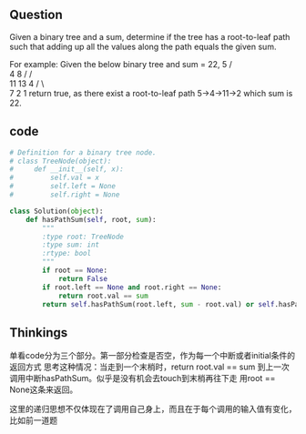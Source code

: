 ## Question
Given a binary tree and a sum, determine if the tree has a root-to-leaf path such that adding up all the values along the path equals the given sum.

For example:
Given the below binary tree and sum = 22,
              5
             / \
            4   8
           /   / \
          11  13  4
         /  \      \
        7    2      1
return true, as there exist a root-to-leaf path 5->4->11->2 which sum is 22.

## code
```python
# Definition for a binary tree node.
# class TreeNode(object):
#     def __init__(self, x):
#         self.val = x
#         self.left = None
#         self.right = None

class Solution(object):
    def hasPathSum(self, root, sum):
        """
        :type root: TreeNode
        :type sum: int
        :rtype: bool
        """
        if root == None:
            return False
        if root.left == None and root.right == None:
            return root.val == sum
        return self.hasPathSum(root.left, sum - root.val) or self.hasPathSum(root.right, sum - root.val)
```

## Thinkings
单看code分为三个部分。第一部分检查是否空，作为每一个中断或者initial条件的返回方式
思考这种情况：当走到一个末梢时，return root.val == sum 到上一次调用中断hasPathSum。似乎是没有机会去touch到末梢再往下走 用root == None这条来返回。

这里的递归思想不仅体现在了调用自己身上，而且在于每个调用的输入值有变化，比如前一道题
